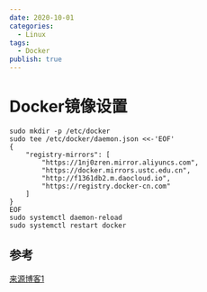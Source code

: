 ```yaml
---
date: 2020-10-01
categories:
  - Linux
tags:
  - Docker
publish: true
---
```


# Docker镜像设置

```shell
sudo mkdir -p /etc/docker
sudo tee /etc/docker/daemon.json <<-'EOF'
{
    "registry-mirrors": [
        "https://1nj0zren.mirror.aliyuncs.com",
        "https://docker.mirrors.ustc.edu.cn",
        "http://f1361db2.m.daocloud.io",
        "https://registry.docker-cn.com"
    ]
}
EOF
sudo systemctl daemon-reload
sudo systemctl restart docker
```

## 参考

[来源博客1](https://www.jianshu.com/p/5a911f20d93e)